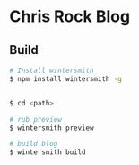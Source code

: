 # Chris Rock Blog

## Build 

```bash
# Install wintersmith
$ npm install wintersmith -g


$ cd <path>

# rub preview
$ wintersmith preview

# build blog
$ wintersmith build

```
